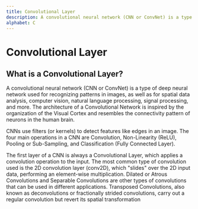 ```yaml
---
title: Convolutional Layer
description: A convolutional neural network (CNN or ConvNet) is a type of deep neural network used for recognizing patterns in images, as well as for spatial data analysis, computer vision, natural language processing, signal processing, and more.
alphabet: C
---
```


# Convolutional Layer

## What is a Convolutional Layer?

A convolutional neural network (CNN or ConvNet) is a type of deep neural network used for recognizing patterns in images, as well as for spatial data analysis, computer vision, natural language processing, signal processing, and more. The architecture of a Convolutional Network is inspired by the organization of the Visual Cortex and resembles the connectivity pattern of neurons in the human brain.

CNNs use filters (or kernels) to detect features like edges in an image. The four main operations in a CNN are Convolution, Non-Linearity (ReLU), Pooling or Sub-Sampling, and Classification (Fully Connected Layer).

The first layer of a CNN is always a Convolutional Layer, which applies a convolution operation to the input. The most common type of convolution used is the 2D convolution layer (conv2D), which "slides" over the 2D input data, performing an element-wise multiplication. Dilated or Atrous Convolutions and Separable Convolutions are other types of convolutions that can be used in different applications. Transposed Convolutions, also known as deconvolutions or fractionally strided convolutions, carry out a regular convolution but revert its spatial transformation
